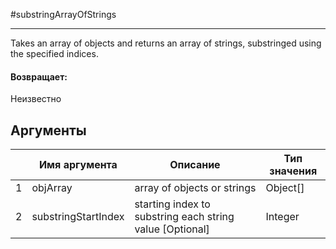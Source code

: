 #substringArrayOfStrings

---

Takes an array of objects and returns an array of strings, substringed using the specified indices.

#### Возвращает:

Неизвестно

## Аргументы

|  | Имя аргумента | Описание | Тип значения |
| --- | --- | --- | --- |
| 1 | objArray | array of objects or strings | Object[] |
| 2 | substringStartIndex | starting index to substring each string value [Optional] | Integer |

